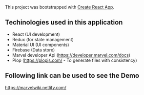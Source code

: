 This project was bootstrapped with [Create React App](https://github.com/facebookincubator/create-react-app).

## Techinologies used in this application
- React (UI development)
- Redux (for state management)
- Material UI (UI components)
- Firebase (Data store)
- Marvel developer Api (https://developer.marvel.com/docs)
- Plop (https://plopjs.com/ - To generate files with consistency)

## Following link can be used to see the Demo
https://marvelwiki.netlify.com/

